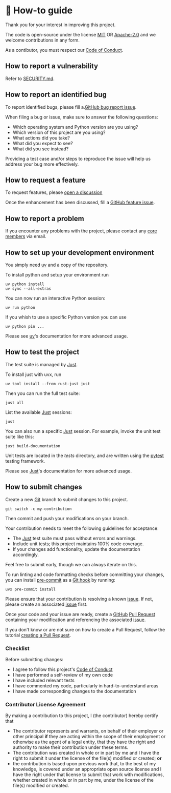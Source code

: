 <!--
SPDX-FileCopyrightText: © 2025 Romain Brault <mail@romainbrault.com>

SPDX-License-Identifier: MIT OR Apache-2.0
-->

# 📖 How-to guide

Thank you for your interest in improving this project.


The code is open-source under the license [MIT](../LICENSES/MIT.txt) OR [Apache-2.0](../LICENSES/Apache-2.0.txt) and we
welcome contributions in any form.


As a contibutor, you must respect our [Code of Conduct].

[Code of Conduct]: CODE_OF_CONDUCT.md

## How to report a vulnerability

Refer to [SECURITY.md](SECURITY.md).

## How to report an identified bug

To report identified bugs, please fill a.[GitHub bug report issue](https://github.com/whiteprints-tests/test-gh-pypi-mit-or-apache-2-0-linux-39/issues/new?template=bug_report.yml).

When filing a bug or issue, make sure to answer the following questions:

- Which operating system and Python version are you using?
- Which version of this project are you using?
- What actions did you take?
- What did you expect to see?
- What did you see instead?

Providing a test case and/or steps to reproduce the issue will help us address
your bug more effectively.


## How to request a feature

To request features, please [open a discussion](https://github.com/whiteprints-tests/test-gh-pypi-mit-or-apache-2-0-linux-39/discussions/categories/ideas)

Once the enhancement has been discussed, fill a [GitHub feature issue](https://github.com/whiteprints-tests/test-gh-pypi-mit-or-apache-2-0-linux-39/issues/new?template=feature_request.yml).

## How to report a problem

If you encounter any problems with the project, please contact any [core
members] via email.

[core member]: MAINTAINERS.md
[core members]: MAINTAINERS.md
[Maintainer]: MAINTAINERS.md
[Maintainers]: MAINTAINERS.md

## How to set up your development environment

You simply need [uv] and a copy of the repository.

[uv]: https://docs.astral.sh/uv/

To install python and setup your environment run

```console
uv python install
uv sync --all-extras
```

You can now run an interactive Python session:

```console
uv run python
```

If you whish to use a specific Python version you can use

```console
uv python pin ...
```

Please see [uv]'s documentation for more advanced usage.

## How to test the project

The test suite is managed by [Just].

To install just with uvx, run

```console
uv tool install --from rust-just just
```

Then you can run the full test suite:

```console
just all
```

List the available [Just] sessions:

```console
just
```

You can also run a specific [Just] session.
For example, invoke the unit test suite like this:

```console
just build-documentation
```

Unit tests are located in the _tests_ directory,
and are written using the [pytest] testing framework.

[pytest]: https://docs.pytest.org/en/stable/
[Just]: https://just.systems/man/en/

Please see [Just]'s documentation for more advanced usage.

## How to submit changes

Create a new [Git] branch to submit changes to this project.

```console
git switch -c my-contribution
```

Then commit and push your modifications on your branch.

Your contribution needs to meet the following guidelines for acceptance:

  - The [Just] test suite must pass without errors and warnings.
  - Include unit tests; this project maintains 100% code coverage.
  - If your changes add functionality, update the documentation accordingly.

Feel free to submit early, though we can always iterate on this.

To run linting and code formatting checks before committing your changes, you
can install [pre-commit] as a [Git hook] by running:

```console
uvx pre-commit install
```

Please ensure that your contribution is resolving a known [issue]. If not,
please create an associated [issue] first.

Once your code and your issue are ready, create a [GitHub] [Pull Request]
containing your modification and referencing the associated [issue].

If you don't know or are not sure on how to create a Pull Request, follow
the tutorial [creating a Pull Request](https://docs.github.com/en/pull-requests/collaborating-with-pull-requests/proposing-changes-to-your-work-with-pull-requests/creating-a-pull-request).

[GitHub]: https://github.com/
[Pull Request]: https://github.com/whiteprints-tests/test-gh-pypi-mit-or-apache-2-0-linux-39/pulls
[issue]: https://github.com/whiteprints-tests/test-gh-pypi-mit-or-apache-2-0-linux-39/issues

[Git hook]: https://git-scm.com/book/ms/v2/Customizing-Git-Git-Hooks
[Git]: https://git-scm.com/
[pre-commit]: https://pre-commit.com/

### Checklist

Before submitting changes:

- I agree to follow this project's [Code of Conduct](CODE_OF_CONDUCT.md)
- I have performed a self-review of my own code
- I have included relevant tests
- I have commented my code, particularly in hard-to-understand areas
- I have made corresponding changes to the documentation

### Contributor License Agreement

By making a contribution to this project, I (the contributor) hereby certify that

- The contributor represents and warrants, on behalf of their employer or other principal **if** they are acting within the scope of their employment or otherwise as the agent of a legal entity, that they have the right and authority to make their contribution under these terms.
- The contribution was created in whole or in part by me and I have the right to submit it under the license of the file(s) modified or created; **or**
- the contribution is based upon previous work that, to the best of my knowledge, is covered under an appropriate open source license and I have the right under that license to submit that work with modifications, whether created in whole or in part by me, under the license of the file(s) modified or created.
